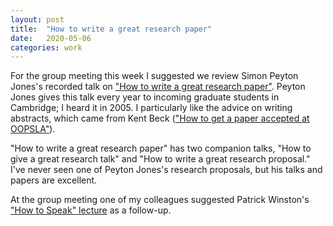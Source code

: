 ```yaml
---
layout: post
title:  "How to write a great research paper"
date:   2020-05-06
categories: work
---
```


For the group meeting this week I suggested we review Simon Peyton Jones's recorded talk on ["How to write a great research paper"](https://www.microsoft.com/en-us/research/academic-program/write-great-research-paper/). Peyton Jones gives this talk every year to incoming graduate students in Cambridge; I heard it in 2005. I particularly like the advice on writing abstracts, which came from Kent Beck (["How to get a paper accepted at OOPSLA"](https://plg.uwaterloo.ca/~migod/research/beckOOPSLA.html)).

"How to write a great research paper" has two companion talks, "How to give a great research talk" and "How to write a great research proposal." I've never seen one of Peyton Jones's research proposals, but his talks and papers are excellent.

At the group meeting one of my colleagues suggested Patrick Winston's ["How to Speak" lecture](https://ocw.mit.edu/how_to_speak) as a follow-up.
